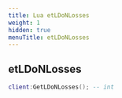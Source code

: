 ```yaml
---
title: Lua etLDoNLosses
weight: 1
hidden: true
menuTitle: etLDoNLosses
---
```

## etLDoNLosses
```lua
client:GetLDoNLosses(); -- int
```
